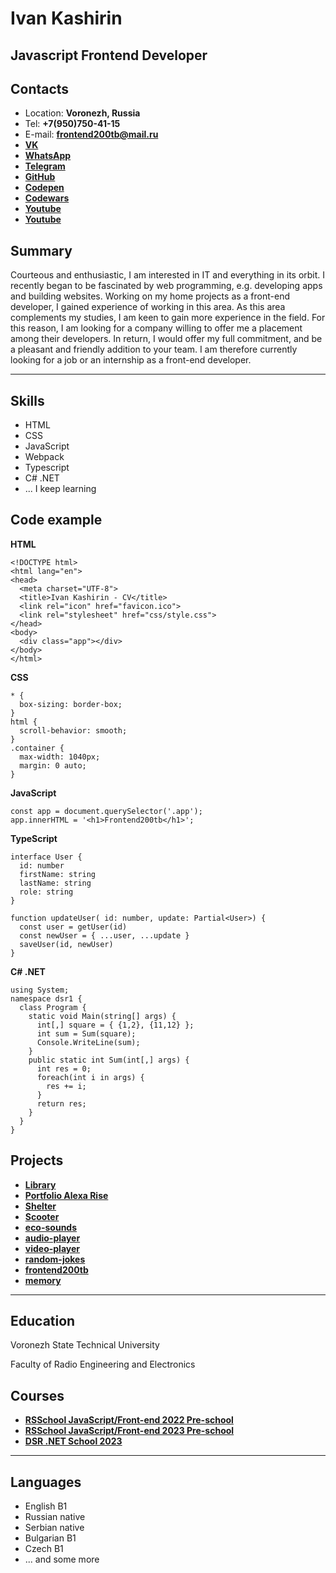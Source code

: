 # Ivan Kashirin

## Javascript Frontend Developer

## Contacts

* Location: **Voronezh, Russia**
* Tel: **+7(950)750-41-15**
* E-mail: **frontend200tb@mail.ru**
* **[VK](https://vk.com/benchpress250)**
* **[WhatsApp](https://wa.me/79507504115)**
* **[Telegram](https://t.me/Frontend200tb)**
* **[GitHub](https://github.com/frontend200tb)**
* **[Codepen](https://codepen.io/ivan200tb/)**
* **[Codewars](https://www.codewars.com/users/frontend200tb)**
* **[Youtube](https://www.youtube.com/@ivan-kashirin)**
* **[Youtube](https://www.youtube.com/@ivan200kg)**

## Summary

Courteous and enthusiastic, I am interested in IT and everything in its orbit. I recently began to be fascinated by web programming, e.g. developing apps and building websites. Working on my home projects as a front-end developer, I gained experience of working in this area.
As this area complements my studies, I am keen to gain more experience in the field. For this reason, I am looking for a company willing to offer me a placement among their developers. In return, I would offer my full commitment, and be a pleasant and friendly addition to your team.
I am therefore currently looking for a job or an internship as a front-end developer.

***

## Skills

+ HTML
+ CSS
+ JavaScript
+ Webpack
+ Typescript
+ C# .NET
+ ... I keep learning

## Code example

**HTML**
```
<!DOCTYPE html>
<html lang="en">
<head>
  <meta charset="UTF-8">
  <title>Ivan Kashirin - CV</title>
  <link rel="icon" href="favicon.ico">
  <link rel="stylesheet" href="css/style.css">
</head>
<body>
  <div class="app"></div>
</body>
</html>
```

**CSS**
```
* {
  box-sizing: border-box;
}
html {
  scroll-behavior: smooth;
}
.container {
  max-width: 1040px;
  margin: 0 auto;
}
```

**JavaScript**
```
const app = document.querySelector('.app');
app.innerHTML = '<h1>Frontend200tb</h1>';
```

**TypeScript**
```
interface User {
  id: number
  firstName: string
  lastName: string
  role: string
}

function updateUser( id: number, update: Partial<User>) {
  const user = getUser(id)
  const newUser = { ...user, ...update }
  saveUser(id, newUser)
}
```

**C# .NET**
```
using System;
namespace dsr1 {
  class Program {
    static void Main(string[] args) {
      int[,] square = { {1,2}, {11,12} };
      int sum = Sum(square);
      Console.WriteLine(sum);
    }
    public static int Sum(int[,] args) {
      int res = 0;
      foreach(int i in args) {
        res += i;
      }
      return res;
    }
  }
}
```

## Projects

* **[Library](https://frontend200tb.github.io/rsschool2023pre/library/)**
* **[Portfolio Alexa Rise](https://frontend200tb.github.io/rsschool2022pre/portfolio/)**
* **[Shelter](https://frontend200tb.github.io/rsschool2022q1/shelter/pages/main/)**
* **[Scooter](https://frontend200tb.github.io/scooter/)**
* **[eco-sounds](https://frontend200tb.github.io/rs2022-eco-sounds/)**
* **[audio-player](https://frontend200tb.github.io/rsschool2022pre/audio-player/)**
* **[video-player](https://frontend200tb.github.io/rs2022-video-player/)**
* **[random-jokes](https://frontend200tb.github.io/rsschool2022pre/random-jokes/)**
* **[frontend200tb](https://frontend200tb.github.io/200tb/dist/)**
* **[memory](https://frontend200tb.github.io/rs2022-memory/)**

***

## Education

Voronezh State Technical University

Faculty of Radio Engineering and Electronics


## Courses

* **[RSSchool JavaScript/Front-end 2022 Pre-school](https://rs.school/js-stage0/)**
* **[RSSchool JavaScript/Front-end 2023 Pre-school](https://rs.school/js-stage0/)**
* **[DSR .NET Scho­ol 2023](https://ru.dsr-corporation.com/student/courses/dotnet-school/)**

***

## Languages

- English B1
- Russian native
- Serbian native
- Bulgarian B1
- Czech B1
- ... and some more
